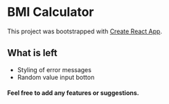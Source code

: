 # BMI Calculator

This project was bootstrapped with [Create React App](https://github.com/facebook/create-react-app).

## What is left
- Styling of error messages
- Random value input botton

#### Feel free to add any features or suggestions.